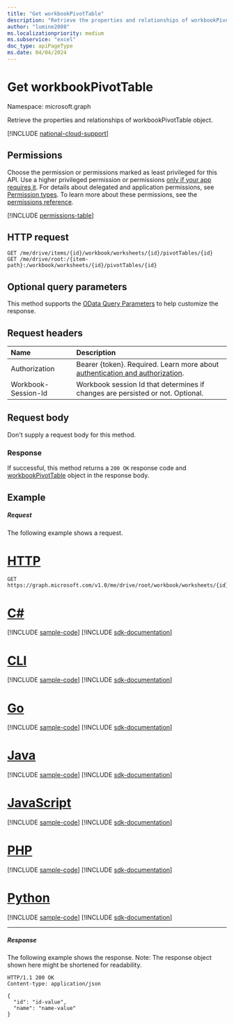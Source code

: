 ```yaml
---
title: "Get workbookPivotTable"
description: "Retrieve the properties and relationships of workbookPivotTable object."
author: "lumine2008"
ms.localizationpriority: medium
ms.subservice: "excel"
doc_type: apiPageType
ms.date: 04/04/2024
---
```


# Get workbookPivotTable

Namespace: microsoft.graph

Retrieve the properties and relationships of workbookPivotTable object.

[!INCLUDE [national-cloud-support](../../includes/global-us.md)]

## Permissions
Choose the permission or permissions marked as least privileged for this API. Use a higher privileged permission or permissions [only if your app requires it](/graph/permissions-overview#best-practices-for-using-microsoft-graph-permissions). For details about delegated and application permissions, see [Permission types](/graph/permissions-overview#permission-types). To learn more about these permissions, see the [permissions reference](/graph/permissions-reference).


<!-- { "blockType": "permissions", "name": "workbookpivottable_get" } -->
[!INCLUDE [permissions-table](../includes/permissions/workbookpivottable-get-permissions.md)]

## HTTP request
<!-- { "blockType": "ignored" } -->
```http
GET /me/drive/items/{id}/workbook/worksheets/{id}/pivotTables/{id}
GET /me/drive/root:/{item-path}:/workbook/worksheets/{id}/pivotTables/{id}
```
## Optional query parameters
This method supports the [OData Query Parameters](/graph/query-parameters) to help customize the response.

## Request headers
| Name      |Description|
|:----------|:----------|
|Authorization|Bearer {token}. Required. Learn more about [authentication and authorization](/graph/auth/auth-concepts).|
| Workbook-Session-Id  | Workbook session Id that determines if changes are persisted or not. Optional.|

## Request body
Don't supply a request body for this method.
### Response
If successful, this method returns a `200 OK` response code and [workbookPivotTable](../resources/workbookpivottable.md) object in the response body.
## Example
##### Request
The following example shows a request.

# [HTTP](#tab/http)
<!-- {
  "blockType": "request",
  "name": "get_workbookpivottable"
}-->
```msgraph-interactive
GET https://graph.microsoft.com/v1.0/me/drive/root/workbook/worksheets/{id}/pivotTables/{id}
```

# [C#](#tab/csharp)
[!INCLUDE [sample-code](../includes/snippets/csharp/get-workbookpivottable-csharp-snippets.md)]
[!INCLUDE [sdk-documentation](../includes/snippets/snippets-sdk-documentation-link.md)]

# [CLI](#tab/cli)
[!INCLUDE [sample-code](../includes/snippets/cli/get-workbookpivottable-cli-snippets.md)]
[!INCLUDE [sdk-documentation](../includes/snippets/snippets-sdk-documentation-link.md)]

# [Go](#tab/go)
[!INCLUDE [sample-code](../includes/snippets/go/get-workbookpivottable-go-snippets.md)]
[!INCLUDE [sdk-documentation](../includes/snippets/snippets-sdk-documentation-link.md)]

# [Java](#tab/java)
[!INCLUDE [sample-code](../includes/snippets/java/get-workbookpivottable-java-snippets.md)]
[!INCLUDE [sdk-documentation](../includes/snippets/snippets-sdk-documentation-link.md)]

# [JavaScript](#tab/javascript)
[!INCLUDE [sample-code](../includes/snippets/javascript/get-workbookpivottable-javascript-snippets.md)]
[!INCLUDE [sdk-documentation](../includes/snippets/snippets-sdk-documentation-link.md)]

# [PHP](#tab/php)
[!INCLUDE [sample-code](../includes/snippets/php/get-workbookpivottable-php-snippets.md)]
[!INCLUDE [sdk-documentation](../includes/snippets/snippets-sdk-documentation-link.md)]

# [Python](#tab/python)
[!INCLUDE [sample-code](../includes/snippets/python/get-workbookpivottable-python-snippets.md)]
[!INCLUDE [sdk-documentation](../includes/snippets/snippets-sdk-documentation-link.md)]

---

##### Response
The following example shows the response. Note: The response object shown here might be shortened for readability.
<!-- {
  "blockType": "response",
  "truncated": true,
  "@odata.type": "microsoft.graph.workbookPivotTable"
} -->
```http
HTTP/1.1 200 OK
Content-type: application/json

{
  "id": "id-value",
  "name": "name-value"
}
```
<!-- uuid: 8fcb5dbc-d5aa-4681-8e31-b001d5168d79 
2015-10-25 14:57:30 UTC -->
<!-- {
  "type": "#page.annotation",
  "description": "Example",
  "keywords": "",
  "section": "documentation",
  "tocPath": "",
  "suppressions": [
  ]
}-->
